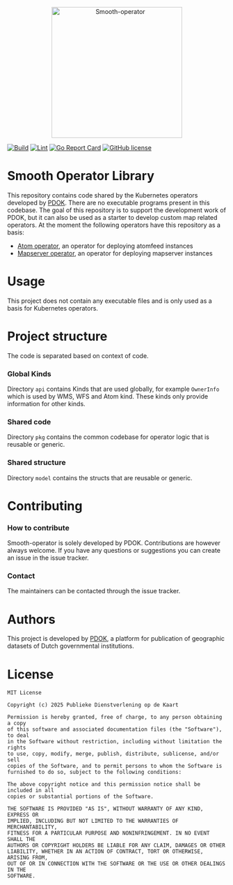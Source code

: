 <p align="center">
    <a href="https://youtu.be/4TYv2PhG89A?si=X_a7zpjaD_esgUAO&t=74">
        <img src="docs/mascotte.png" alt="Smooth-operator" title="Smooth-operator" width="300" />
    </a>
</p>

[![Build](https://github.com/PDOK/smooth-operator/actions/workflows/test.yml/badge.svg)](https://github.com/PDOK/smooth-operator/actions/workflows/test.yml)
[![Lint](https://github.com/PDOK/smooth-operator/actions/workflows/lint.yml/badge.svg)](https://github.com/PDOK/smooth-operator/actions/workflows/lint-go.yml)
[![Go Report Card](https://goreportcard.com/badge/github.com/PDOK/smooth-operator)](https://goreportcard.com/report/github.com/PDOK/smooth-operator)
[![GitHub license](https://img.shields.io/github/license/PDOK/smooth-operator)](https://github.com/PDOK/smooth-operator/blob/master/LICENSE)

# Smooth Operator Library
This repository contains code shared by the Kubernetes operators developed by [PDOK](https://www.pdok.nl/). There are no executable programs present in this codebase. 
The goal of this repository is to support the development work of PDOK, but it can also be used as a starter to develop custom map related operators. At the moment the following operators have this repository as a basis: 
- [Atom operator](https://github.com/PDOK/atom-operator), an operator for deploying atomfeed instances
- [Mapserver operator](https://github.com/PDOK/mapserver-operator), an operator for deploying mapserver instances

# Usage
This project does not contain any executable files and is only used as a basis for Kubernetes operators.

# Project structure
The code is separated based on context of code.

### Global Kinds
Directory `api` contains Kinds that are used globally, for example `OwnerInfo` which is used by WMS, WFS and Atom kind.
These kinds only provide information for other kinds.

### Shared code
Directory `pkg` contains the common codebase for operator logic that is reusable or generic.

### Shared structure
Directory `model` contains the structs that are reusable or generic.

# Contributing

### How to contribute
Smooth-operator is solely developed by PDOK. Contributions are however always welcome. If you have any questions or suggestions you can create an issue in the issue tracker.

### Contact
The maintainers can be contacted through the issue tracker.

# Authors
This project is developed by [PDOK](https://www.pdok.nl/), a platform for publication of geographic datasets of Dutch governmental institutions.

# License

```
MIT License

Copyright (c) 2025 Publieke Dienstverlening op de Kaart

Permission is hereby granted, free of charge, to any person obtaining a copy
of this software and associated documentation files (the "Software"), to deal
in the Software without restriction, including without limitation the rights
to use, copy, modify, merge, publish, distribute, sublicense, and/or sell
copies of the Software, and to permit persons to whom the Software is
furnished to do so, subject to the following conditions:

The above copyright notice and this permission notice shall be included in all
copies or substantial portions of the Software.

THE SOFTWARE IS PROVIDED "AS IS", WITHOUT WARRANTY OF ANY KIND, EXPRESS OR
IMPLIED, INCLUDING BUT NOT LIMITED TO THE WARRANTIES OF MERCHANTABILITY,
FITNESS FOR A PARTICULAR PURPOSE AND NONINFRINGEMENT. IN NO EVENT SHALL THE
AUTHORS OR COPYRIGHT HOLDERS BE LIABLE FOR ANY CLAIM, DAMAGES OR OTHER
LIABILITY, WHETHER IN AN ACTION OF CONTRACT, TORT OR OTHERWISE, ARISING FROM,
OUT OF OR IN CONNECTION WITH THE SOFTWARE OR THE USE OR OTHER DEALINGS IN THE
SOFTWARE.
```
